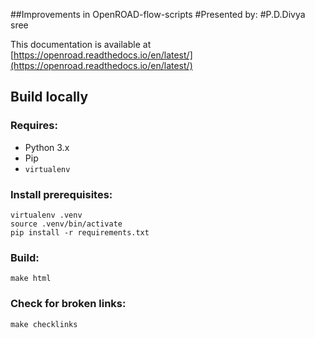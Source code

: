 ##Improvements in OpenROAD-flow-scripts
#Presented by:
#P.D.Divya sree

This documentation is available at [https://openroad.readthedocs.io/en/latest/](https://openroad.readthedocs.io/en/latest/)

## Build locally

### Requires:
- Python 3.x
- Pip
- `virtualenv`

### Install prerequisites:

``` shell
virtualenv .venv
source .venv/bin/activate
pip install -r requirements.txt
```

### Build:

``` shell
make html
```

### Check for broken links:

``` shell
make checklinks
```
